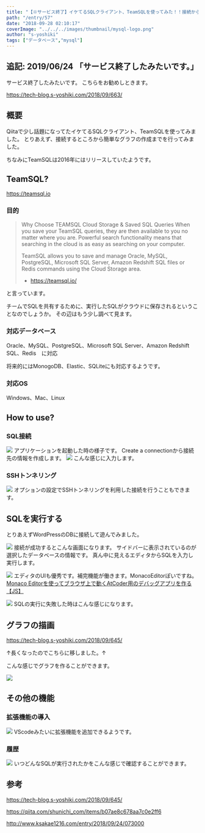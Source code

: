```yaml
---
title: "【※サービス終了】イケてるSQLクライアント、TeamSQLを使ってみた！！接続から〜簡単なグラフ作成まで！"
path: "/entry/57"
date: "2018-09-28 02:10:17"
coverImage: "../../../images/thumbnail/mysql-logo.png"
author: "s-yoshiki"
tags: ["データベース","mysql"]
---
```


## 追記: 2019/06/24 「サービス終了したみたいです。」

サービス終了したみたいです。
こちらをお勧めしときます。

<a href="https://tech-blog.s-yoshiki.com/2018/09/663/">https://tech-blog.s-yoshiki.com/2018/09/663/</a>

## 概要

Qiitaで少し話題になってたイケてるSQLクライアント、TeamSQLを使ってみました。
とりあえず、接続するところから簡単なグラフの作成までを行ってみました。

ちなみにTeamSQLは2016年にはリリースしていたようです。

## TeamSQL?

https://teamsql.io

### 目的

<blockquote>Why Choose TEAMSQL
Cloud Storage & Saved SQL Queries
When you save your TeamSQL queries, they are then available to you no matter where you are. Powerful search functionality means that searching in the cloud is as easy as searching on your computer.

TeamSQL allows you to save and manage Oracle, MySQL, PostgreSQL, Microsoft SQL Server, Amazon Redshift SQL files or Redis commands using the Cloud Storage area.

- https://teamsql.io/</blockquote>
と言っています。

チームでSQLを共有するために、実行したSQLがクラウドに保存されるということなのでしょうか。
その辺はもう少し調べて見ます。

### 対応データベース

Oracle、MySQL、PostgreSQL、Microsoft SQL Server、Amazon Redshift SQL、Redis　に対応

将来的にはMonogoDB、Elastic、SQLiteにも対応するようです。

### 対応OS

Windows、Mac、Linux

## How to use?

### SQL接続

<img src="https://pbs.twimg.com/media/DoHVpiWVAAA8-6b.jpg">
アプリケーションを起動した時の様子です。
Create a connectionから接続先の情報を作成します。

<img src="https://pbs.twimg.com/media/DoHVaQhV4AAQRyn.jpg">
こんな感じに入力します。

### SSHトンネリング

<img src="https://pbs.twimg.com/media/DoHVfADUUAIBWpz.jpg">
オプションの設定でSSHトンネリングを利用した接続を行うこともできます。

## SQLを実行する

とりあえずWordPressのDBに接続して遊んでみました。

<img src="https://pbs.twimg.com/media/DoHZ9R9VsAAh0ac.jpg">
接続が成功するとこんな画面になります。
サイドバーに表示されているのが選択したデータベースの情報です。
真ん中に見えるエディタからSQLを入力し実行します。

<a><img src="https://pbs.twimg.com/media/DoHXpVkUwAEMTbT.jpg">
エディタのUIも優秀です。補完機能が働きます。MonacoEditorぽいですね。
</a><a href="https://tech-blog.s-yoshiki.com/2018/09/585/">Monaco Editorを使ってブラウザ上で動くAtCoder用のデバッグアプリを作る【JS】</a>

<img src="https://pbs.twimg.com/media/DoHX1qvUYAAOnaf.jpg">
SQLの実行に失敗した時はこんな感じになります。

## グラフの描画

https://tech-blog.s-yoshiki.com/2018/09/645/

↑長くなったのでこちらに移しました。↑

こんな感じでグラフを作ることができます。

<img src="https://pbs.twimg.com/media/DoHj28EV4AE-q72.jpg">

## その他の機能

### 拡張機能の導入

<img src="https://pbs.twimg.com/media/DoHXrM7UcAA6RJ3.jpg">
VScodeみたいに拡張機能を追加できるようです。

### 履歴

<img src="https://pbs.twimg.com/media/DoHVl_gUcAA0ENT.jpg">
いつどんなSQLが実行されたかをこんな感じで確認することができます。

## 参考

https://tech-blog.s-yoshiki.com/2018/09/645/

https://qiita.com/shunichi_com/items/b07ae8c678aa7c0e2ff6

http://www.ksakae1216.com/entry/2018/09/24/073000